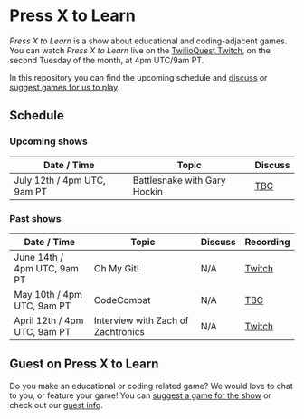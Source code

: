 # Press X to Learn

_Press X to Learn_ is a show about educational and coding-adjacent games.  You can watch _Press X to Learn_ live on the [TwilioQuest Twitch](https://twitch.tv/twilioquest), on the second Tuesday of the month, at 4pm UTC/9am PT. 

In this repository you can find the upcoming schedule and [discuss]() or [suggest games for us to play]().

## Schedule

### Upcoming shows

| Date / Time| Topic | Discuss | 
|---------------|-------|----|
| July 12th / 4pm UTC, 9am PT | Battlesnake with Gary Hockin | [TBC]() |

### Past shows

| Date / Time| Topic | Discuss | Recording |
|---------------|-------|----|----|
| June 14th / 4pm UTC, 9am PT | Oh My Git! | N/A |  [Twitch](https://www.twitch.tv/videos/1510820516)|
| May 10th / 4pm UTC, 9am PT | CodeCombat | N/A |  [TBC]()|
| April 12th / 4pm UTC, 9am PT | Interview with Zach of Zachtronics | N/A | [Twitch](https://www.twitch.tv/videos/1454395489)|

## Guest on Press X to Learn

Do you make an educational or coding related game? We would love to chat to you, or feature your game! You can [suggest a game for the show]() or check out our [guest info](). 

